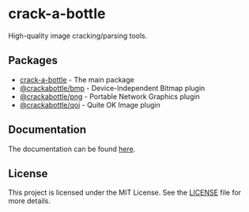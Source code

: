 # crack-a-bottle
High-quality image cracking/parsing tools.

## Packages
- [crack-a-bottle](packages/crack-a-bottle) - The main package
- [@crackabottle/bmp](packages/bmp) - Device-Independent Bitmap plugin
- [@crackabottle/png](packages/png) - Portable Network Graphics plugin
- [@crackabottle/qoi](packages/qoi) - Quite OK Image plugin

## Documentation
The documentation can be found [here](https://crackabottle.js.org/crack-a-bottle).

## License
This project is licensed under the MIT License. See the [LICENSE](LICENSE) file for more details.
